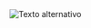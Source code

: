 <img src="![Screenshot_1](https://github.com/sdksantana/geracao-caldeira-java/assets/116842009/cd9d7942-891a-4de3-b812-c0dc93348842)" alt="Texto alternativo">
